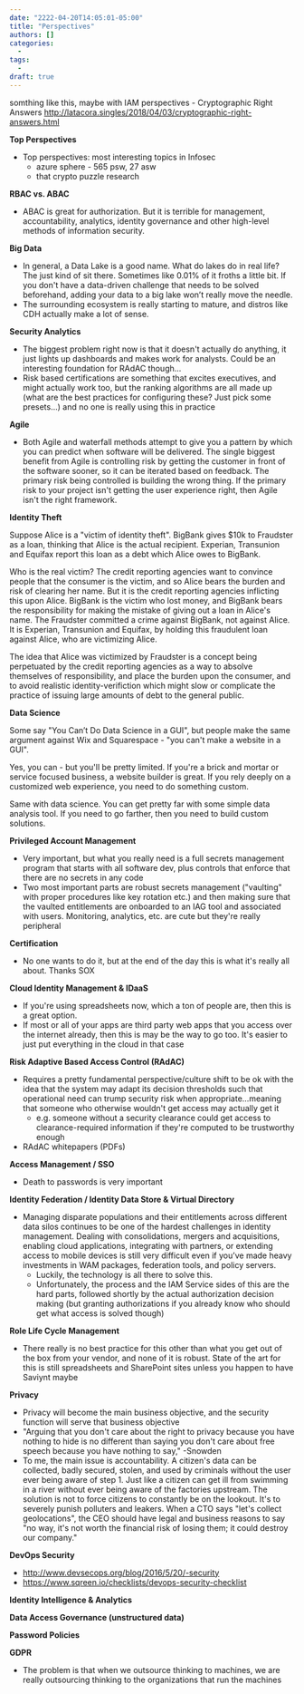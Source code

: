 ```yaml
---
date: "2222-04-20T14:05:01-05:00"
title: "Perspectives"
authors: []
categories:
  - 
tags:
  - 
draft: true
---
```


somthing like this, maybe with IAM perspectives - Cryptographic Right Answers
http://latacora.singles/2018/04/03/cryptographic-right-answers.html

**Top Perspectives**

- Top perspectives: most interesting topics in Infosec
  - azure sphere - 565 psw, 27 asw
  - that crypto puzzle research

**RBAC vs. ABAC**

- ABAC is great for authorization. But it is terrible for management, accountability, analytics, identity governance and other high-level methods of information security.

**Big Data**

- In general, a Data Lake is a good name. What do lakes do in real life? The just kind of sit there. Sometimes like 0.01% of it froths a little bit. If you don't have a data-driven challenge that needs to be solved beforehand, adding your data to a big lake won’t really move the needle.
- The surrounding ecosystem is really starting to mature, and distros like CDH actually make a lot of sense.

**Security Analytics**

- The biggest problem right now is that it doesn't actually do anything, it just lights up dashboards and makes work for analysts. Could be an interesting foundation for RAdAC though…
- Risk based certifications are something that excites executives, and might actually work too, but the ranking algorithms are all made up (what are the best practices for configuring these? Just pick some presets…) and no one is really using this in practice

**Agile**

- Both Agile and waterfall methods attempt to give you a pattern by which you can predict when software will be delivered. The single biggest benefit from Agile is controlling risk by getting the customer in front of the software sooner, so it can be iterated based on feedback. The primary risk being controlled is building the wrong thing. If the primary risk to your project isn't getting the user experience right, then Agile isn't the right framework.

**Identity Theft**

Suppose Alice is a "victim of identity theft". BigBank gives $10k to Fraudster as a loan, thinking that Alice is the actual recipient. Experian, Transunion and Equifax report this loan as a debt which Alice owes to BigBank.

Who is the real victim? The credit reporting agencies want to convince people that the consumer is the victim, and so Alice bears the burden and risk of clearing her name. But it is the credit reporting agencies inflicting this upon Alice. BigBank is the victim who lost money, and BigBank bears the responsibility for making the mistake of giving out a loan in Alice's name. The Fraudster committed a crime against BigBank, not against Alice. It is Experian, Transunion and Equifax, by holding this fraudulent loan against Alice, who are victimizing Alice.

The idea that Alice was victimized by Fraudster is a concept being perpetuated by the credit reporting agencies as a way to absolve themselves of responsibility, and place the burden upon the consumer, and to avoid realistic identity-verifiction which might slow or complicate the practice of issuing large amounts of debt to the general public.

**Data Science**

Some say "You Can’t Do Data Science in a GUI", but people make the same argument against Wix and Squarespace - "you can't make a website in a GUI".

Yes, you can - but you'll be pretty limited. If you're a brick and mortar or service focused business, a website builder is great. If you rely deeply on a customized web experience, you need to do something custom.

Same with data science. You can get pretty far with some simple data analysis tool. If you need to go farther, then you need to build custom solutions.

**Privileged Account Management**

- Very important, but what you really need is a full secrets management program that starts with all software dev, plus controls that enforce that there are no secrets in any code
- Two most important parts are robust secrets management ("vaulting" with proper procedures like key rotation etc.) and then making sure that the vaulted entitlements are onboarded to an IAG tool and associated with users. Monitoring, analytics, etc. are cute but they're really peripheral 

**Certification**

- No one wants to do it, but at the end of the day this is what it's really all about. Thanks SOX

**Cloud Identity Management & IDaaS**

- If you're using spreadsheets now, which a ton of people are, then this is a great option.
- If most or all of your apps are third party web apps that you access over the internet already, then this is may be the way to go too. It's easier to just put everything in the cloud in that case

**Risk Adaptive Based Access Control (RAdAC)**

- Requires a pretty fundamental perspective/culture shift to be ok with the idea that the system may adapt its decision thresholds such that operational need can trump security risk when appropriate…meaning that someone who otherwise wouldn't get access may actually get it
    - e.g. someone without a security clearance could get access to clearance-required information if they're computed to be trustworthy enough
- RAdAC whitepapers (PDFs) 

**Access Management / SSO**

- Death to passwords is very important

**Identity Federation / Identity Data Store & Virtual Directory**

- Managing disparate populations and their entitlements across different data silos continues to be one of the hardest challenges in identity management. Dealing with consolidations, mergers and acquisitions, enabling cloud applications, integrating with partners, or extending access to mobile devices is still very difficult even if you’ve made heavy investments in WAM packages, federation tools, and policy servers.
    - Luckily, the technology is all there to solve this. 
    - Unfortunately, the process and the IAM Service sides of this are the hard parts, followed shortly by the actual authorization decision making (but granting authorizations if you already know who should get what access is solved though)

**Role Life Cycle Management**

- There really is no best practice for this other than what you get out of the box from your vendor, and none of it is robust. State of the art for this is still spreadsheets and SharePoint sites unless you happen to have Saviynt maybe

**Privacy**

- Privacy will become the main business objective, and the security function will serve that business objective
- "Arguing that you don't care about the right to privacy because you have nothing to hide is no different than saying you don't care about free speech because you have nothing to say," -Snowden
- To me, the main issue is accountability. A citizen's data can be collected, badly secured, stolen, and used by criminals without the user ever being aware of step 1. Just like a citizen can get ill from swimming in a river without ever being aware of the factories upstream. The solution is not to force citizens to constantly be on the lookout. It's to severely punish polluters and leakers. When a CTO says "let's collect geolocations", the CEO should have legal and business reasons to say "no way, it's not worth the financial risk of losing them; it could destroy our company."

**DevOps Security**

- http://www.devsecops.org/blog/2016/5/20/-security
- https://www.sqreen.io/checklists/devops-security-checklist

**Identity Intelligence & Analytics**

**Data Access Governance (unstructured data)**

**Password Policies**

**GDPR**
- The problem is that when we outsource thinking to machines, we are really outsourcing thinking to the organizations that run the machines

